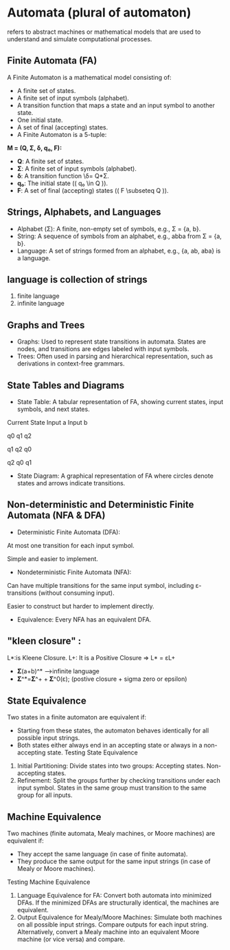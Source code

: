 # Automata (plural of automaton) 

refers to abstract machines or mathematical models that are used to understand and simulate computational processes.

## Finite Automata (FA) 

A Finite Automaton is a mathematical model consisting of:

- A finite set of states.
- A finite set of input symbols (alphabet).
- A transition function that maps a state and an input symbol to another state.
- One initial state.
- A set of final (accepting) states.
- A Finite Automaton is a 5-tuple:

**M = (Q, Σ, δ, q₀, F):**

- **Q**: A finite set of states.
- **Σ**: A finite set of input symbols (alphabet).
- **δ**: A transition function \δ= Q*Σ.
- **q₀**: The initial state (\( q₀ \in Q \)).
- **F**: A set of final (accepting) states (\( F \subseteq Q \)).

## Strings, Alphabets, and Languages

- Alphabet (Σ): A finite, non-empty set of symbols, e.g., Σ = {a, b}.
- String: A sequence of symbols from an alphabet, e.g., abba from Σ = {a, b}.
- Language: A set of strings formed from an alphabet, e.g., {a, ab, aba} is a language.

## language is collection of strings

1. finite language
2. infinite language

## Graphs and Trees

- Graphs: Used to represent state transitions in automata. States are nodes, and transitions are edges labeled with input symbols.
- Trees: Often used in parsing and hierarchical representation, such as derivations in context-free grammars.

## State Tables and Diagrams

- State Table: A tabular representation of FA, showing current states, input symbols, and next states.

Current State	Input a	     Input b

q0	             q1	             q2

q1	             q2	             q0

q2	             q0	             q1

- State Diagram: A graphical representation of FA where circles denote states and arrows indicate transitions.

## Non-deterministic and Deterministic Finite Automata (NFA & DFA)

- Deterministic Finite Automata (DFA):

At most one transition for each input symbol.

Simple and easier to implement.

- Nondeterministic Finite Automata (NFA):

Can have multiple transitions for the same input symbol, including ε-transitions (without consuming input).

Easier to construct but harder to implement directly.

- Equivalence: Every NFA has an equivalent DFA.

## "kleen closure" :

L*:is Kleene Closure. L+: It is a Positive Closure => L* = εL+

- 𝚺(a+b)^* -->infinite language
- 𝚺^*=𝚺^+ + 𝚺^0(ε); (postive closure + sigma zero or epsilon) 


## State Equivalence
Two states in a finite automaton are equivalent if:
- Starting from these states, the automaton behaves identically for all possible input strings.
- Both states either always end in an accepting state or always in a non-accepting state.
Testing State Equivalence
1. Initial Partitioning:
Divide states into two groups:
Accepting states.
Non-accepting states.
2. Refinement:
Split the groups further by checking transitions under each input symbol.
States in the same group must transition to the same group for all inputs.

## Machine Equivalence
Two machines (finite automata, Mealy machines, or Moore machines) are equivalent if:
- They accept the same language (in case of finite automata).
- They produce the same output for the same input strings (in case of Mealy or Moore machines).

Testing Machine Equivalence
1. Language Equivalence for FA:
Convert both automata into minimized DFAs.
If the minimized DFAs are structurally identical, the machines are equivalent.
2. Output Equivalence for Mealy/Moore Machines:
Simulate both machines on all possible input strings.
Compare outputs for each input string.
Alternatively, convert a Mealy machine into an equivalent Moore machine (or vice versa) and compare.
